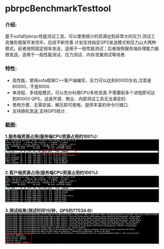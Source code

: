 pbrpcBenchmarkTesttool
=====================

### 介绍:
基于sofa的pbrpc性能测试工具，可以使用很少的资源达到非常大的压力.测试工具雏形框架开发完毕，后续不断完善.计划支持指定QPS发送模式和压力山大两种模式，前者按照固定频率发送，适用于一般性能测试；后者按照服务端处理能力极限发送，适用于一般性能测试、压力测试、内存泄漏测试等场景.

### 特性:
* 高性能，使用sofa框架C++客户端编写，压力可以达到80000左右,注意是80000，不是8000.
* 单进程、多线程模式，可以充分利用CPU多核资源.不需要起多个进程即可达到80000 QPS，这是开源、商业、内部测试工具无法满足的.
* 使用方便，无需安装，解压即可使用，提供丰富的命令行接口.
* 支持随机发送,支持QPS统计.


### 截图:    
**1.服务端资源占用(服务端CPU资源占用约100%):**
![image](screenshot/001server_resource.png)

**2.客户端资源占用(服务端CPU资源占用约100%):**
![image](screenshot/002client_resource.jpg)     

**3.测试结果(测试时间1分钟，QPS约77534.6):**
![image](screenshot/003client_result.png)  

